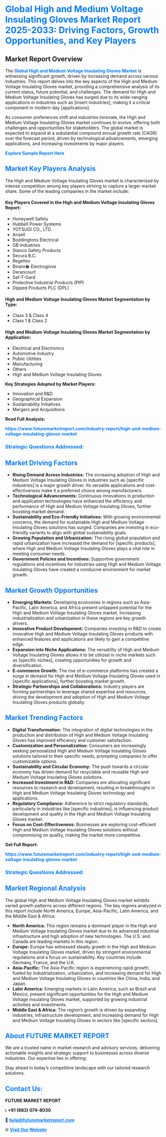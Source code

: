 <h1 style="color: #007BFF;">Global High and Medium Voltage Insulating Gloves Market Report 2025-2033: Driving Factors, Growth Opportunities, and Key Players</h1>

<section id="overview">
<h2>Market Report Overview</h2>
<p>The <a href="https://www.futuremarketreport.com/industry-report/high-and-medium-voltage-insulating-gloves-market" style="color: #007BFF; text-decoration: none;"><strong>Global High and Medium Voltage Insulating Gloves Market</strong></a> is witnessing significant growth, driven by increasing demand across various industries. This report delves into the key aspects of the High and Medium Voltage Insulating Gloves market, providing a comprehensive analysis of its current status, future potential, and challenges. The demand for High and Medium Voltage Insulating Gloves has surged due to its wide-ranging applications in industries such as [insert industries], making it a critical component in modern-day [applications].</p>
<p>As consumer preferences shift and industries innovate, the High and Medium Voltage Insulating Gloves market continues to evolve, offering both challenges and opportunities for stakeholders. The global market is expected to expand at a substantial compound annual growth rate (CAGR) over the forecast period, driven by technological advancements, emerging applications, and increasing investments by major players.</p>
</section>

<section id="overview">
<p><a href="https://www.futuremarketreport.com/request-sample/reportId=120594" style="color: #007BFF; text-decoration: none;"><strong>Explore Sample Report Here</strong></a></p>
</section>

<section id="key-players">
<h2 style="color: #007BFF;">Market Key Players Analysis</h2>
<p>The High and Medium Voltage Insulating Gloves market is characterized by intense competition among key players striving to capture a larger market share. Some of the leading companies in the market include:</p>
<h4>Key Players Covered in the High and Medium Voltage Insulating Gloves Report:</h4>
<ul><li>Honeywell Safety</li><li>Hubbell Power Systems</li><li>YOTSUGI CO., LTD.</li><li>Ansell</li><li>Boddingtons Electrical</li><li>GB Industries</li><li>Stanco Safety Products</li><li>Secura B.C.</li><li>Regeltex</li><li>Binam� Electroglove</li><li>Derancourt</li><li>Saf-T-Gard</li><li>Protective Industrial Products (PIP)</li><li>Dipped Products PLC (DPL)</li></ul>
<h4>High and Medium Voltage Insulating Gloves Market Segmentation by Type:</h4>
<ul><li>Class 3 &amp; Class 4</li><li>Class 1 &amp; Class 2</li></ul>

<h4>High and Medium Voltage Insulating Gloves Market Segmentation by Application:</h4>
<ul><li>Electrical and Electronics</li><li>Automotive Industry</li><li>Public Utilities</li><li>Manufacturing</li><li>Others</li><li>High and Medium Voltage Insulating Gloves</li></ul>
<p><strong>Key Strategies Adopted by Market Players:</strong></p>
<ul>
<li>Innovation and R&D</li>
<li>Geographical Expansion</li>
<li>Sustainability Initiatives</li>
<li>Mergers and Acquisitions</li>
</ul>
</section>

<section>
<p><strong>Read Full Analysis: </strong></p><a href="https://www.futuremarketreport.com/industry-report/high-and-medium-voltage-insulating-gloves-market" style="color: #007BFF; text-decoration: none;"><strong>https://www.futuremarketreport.com/industry-report/high-and-medium-voltage-insulating-gloves-market</strong></a>
<h3 style="color: #007BFF;">Strategic Questions Addressed:</h3>
</section>

<section id="driving-factors">
<h2 style="color: #007BFF;">Market Driving Factors</h2>
<ul>
<li><strong>Rising Demand Across Industries:</strong> The increasing adoption of High and Medium Voltage Insulating Gloves in industries such as [specific industries] is a major growth driver. Its versatile applications and cost-effectiveness make it a preferred choice among manufacturers.</li>
<li><strong>Technological Advancements:</strong> Continuous innovations in production and application technologies have enhanced the efficiency and performance of High and Medium Voltage Insulating Gloves, further boosting market demand.</li>
<li><strong>Sustainability and Eco-Friendly Initiatives:</strong> With growing environmental concerns, the demand for sustainable High and Medium Voltage Insulating Gloves solutions has surged. Companies are investing in eco-friendly variants to align with global sustainability goals.</li>
<li><strong>Growing Population and Urbanization:</strong> The rising global population and rapid urbanization have increased the demand for [specific products], where High and Medium Voltage Insulating Gloves plays a vital role in meeting consumer needs.</li>
<li><strong>Government Policies and Incentives:</strong> Supportive government regulations and incentives for industries using High and Medium Voltage Insulating Gloves have created a conducive environment for market growth.</li>
</ul>
</section>

<section id="growth-opportunities">
<h2 style="color: #007BFF;">Market Growth Opportunities</h2>
<ul>
<li><strong>Emerging Markets:</strong> Developing economies in regions such as Asia-Pacific, Latin America, and Africa present untapped potential for the High and Medium Voltage Insulating Gloves market. Increasing industrialization and urbanization in these regions are key growth drivers.</li>
<li><strong>Innovative Product Development:</strong> Companies investing in R&D to create innovative High and Medium Voltage Insulating Gloves products with enhanced features and applications are likely to gain a competitive edge.</li>
<li><strong>Expansion into Niche Applications:</strong> The versatility of High and Medium Voltage Insulating Gloves allows it to be utilized in niche markets such as [specific niches], creating opportunities for growth and diversification.</li>
<li><strong>E-commerce Growth:</strong> The rise of e-commerce platforms has created a surge in demand for High and Medium Voltage Insulating Gloves used in [specific applications], further boosting market growth.</li>
<li><strong>Strategic Partnerships and Collaborations:</strong> Industry players are forming partnerships to leverage shared expertise and resources, driving the development and adoption of High and Medium Voltage Insulating Gloves products globally.</li>
</ul>
</section>

<section id="trending-factors">
<h2 style="color: #007BFF;">Market Trending Factors</h2>
<ul>
<li><strong>Digital Transformation:</strong> The integration of digital technologies in the production and distribution of High and Medium Voltage Insulating Gloves has improved efficiency and customer satisfaction.</li>
<li><strong>Customization and Personalization:</strong> Consumers are increasingly seeking personalized High and Medium Voltage Insulating Gloves solutions tailored to their specific needs, prompting companies to offer customizable options.</li>
<li><strong>Sustainability and Circular Economy:</strong> The push towards a circular economy has driven demand for recyclable and reusable High and Medium Voltage Insulating Gloves solutions.</li>
<li><strong>Increased Investment in R&D:</strong> Companies are allocating significant resources to research and development, resulting in breakthroughs in High and Medium Voltage Insulating Gloves technology and applications.</li>
<li><strong>Regulatory Compliance:</strong> Adherence to strict regulatory standards, particularly in industries like [specific industries], is influencing product development and quality in the High and Medium Voltage Insulating Gloves market.</li>
<li><strong>Focus on Cost-Effectiveness:</strong> Businesses are exploring cost-efficient High and Medium Voltage Insulating Gloves solutions without compromising on quality, making the market more competitive.</li>
</ul>
</section>

<section>
<p><strong>Get Full Report: </strong></p><a href="https://www.futuremarketreport.com/industry-report/high-and-medium-voltage-insulating-gloves-market" style="color: #007BFF; text-decoration: none;"><strong>https://www.futuremarketreport.com/industry-report/high-and-medium-voltage-insulating-gloves-market</strong></a>
<h3 style="color: #007BFF;">Strategic Questions Addressed:</h3>
</section>


<section id="regional-analysis">
<h2 style="color: #007BFF;">Market Regional Analysis</h2>
<p>The global High and Medium Voltage Insulating Gloves market exhibits varied growth patterns across different regions. The key regions analyzed in this report include North America, Europe, Asia-Pacific, Latin America, and the Middle East & Africa:</p>
<ul>
<li><strong>North America:</strong> This region remains a dominant player in the High and Medium Voltage Insulating Gloves market due to its advanced industrial infrastructure and high adoption of new technologies. The U.S. and Canada are leading markets in this region.</li>
<li><strong>Europe:</strong> Europe has witnessed steady growth in the High and Medium Voltage Insulating Gloves market, driven by stringent environmental regulations and a focus on sustainability. Key countries include Germany, France, and the U.K.</li>
<li><strong>Asia-Pacific:</strong> The Asia-Pacific region is experiencing rapid growth, fueled by industrialization, urbanization, and increasing demand for High and Medium Voltage Insulating Gloves in countries like China, India, and Japan.</li>
<li><strong>Latin America:</strong> Emerging markets in Latin America, such as Brazil and Mexico, present significant opportunities for the High and Medium Voltage Insulating Gloves market, supported by growing industrial activities and investments.</li>
<li><strong>Middle East & Africa:</strong> The region’s growth is driven by expanding industries, infrastructure development, and increasing demand for High and Medium Voltage Insulating Gloves in sectors like [specific sectors].</li>
</ul>
</section>

<footer>
<h2 style="color: #007BFF;">About FUTURE MARKET REPORT</h2>
<p>We are a trusted name in market research and advisory services, delivering actionable insights and strategic support to businesses across diverse industries. Our expertise lies in offering:</p>

<p>Stay ahead in today’s competitive landscape with our tailored research solutions.</p>

<h2 style="color: #007BFF;">Contact Us:</h2>
<p><strong>FUTURE MARKET REPORT</strong></p>
<p>📞 <strong>+91 (883) 074-8030</strong></p>
<p>📧 <strong><a href="mailto:help@futuremarketreport.com" style="color: #007BFF;">help@futuremarketreport.com</a></strong></p>
<p>🌐 <strong><a href="https://www.futuremarketreport.com/" style="color: #007BFF;">Visit Our Website</a></strong></p>
</footer>